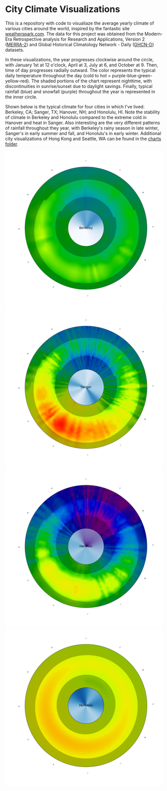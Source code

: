 # City Climate Visualizations

This is a repository with code to visualiaze the average yearly climate of various cities around the world, inspired by the fantastic site [weatherspark.com](http://weatherspark.com). The data for this project was obtained from the Modern-Era Retrospective analysis for Research and Applications, Version 2 ([MERRA-2](https://gmao.gsfc.nasa.gov/reanalysis/MERRA-2/)) and Global Historical Climatology Network - Daily ([GHCN-D](https://www.ncdc.noaa.gov/data-access/land-based-station-data/land-based-datasets/global-historical-climatology-network-ghcn)) datasets. 

In these visualizations, the year progresses clockwise around the circle, with January 1st at 12 o'clock, April at 3, July at 6, and October at 9. Then, time of day progresses radially outward. The color represents the typical daily temperature throughout the day (cold to hot = purple-blue-green-yellow-red). The shaded portions of the chart represent nighttime, with discontinuities in sunrise/sunset due to daylight savings. Finally, typical rainfall (blue) and snowfall (purple) throughout the year is represented in the inner circle. 

Shown below is the typical climate for four cities in which I've lived: Berkeley, CA; Sanger, TX; Hanover, NH; and Honolulu, HI. Note the stability of climate in Berkeley and Honolulu compared to the extreme cold in Hanover and heat in Sanger. Also interesting are the very different patterns of rainfall throughout they year, with Berkeley's rainy season in late winter, Sanger's in early summer and fall, and Honolulu's in early winter. Additional city visualizations of Hong Kong and Seattle, WA can be found in the [charts folder](https://github.com/nknezek/climatecharts/tree/master/charts).

![Berkeley, CA](https://github.com/nknezek/climatecharts/blob/master/charts/Berkeley.png)
![Sanger, TX](https://github.com/nknezek/climatecharts/blob/master/charts/Sanger.png) 
![Hanover, NH](https://github.com/nknezek/climatecharts/blob/master/charts/Hanover.png) 
![Honolulu, HI](https://github.com/nknezek/climatecharts/blob/master/charts/Honolulu.png) 